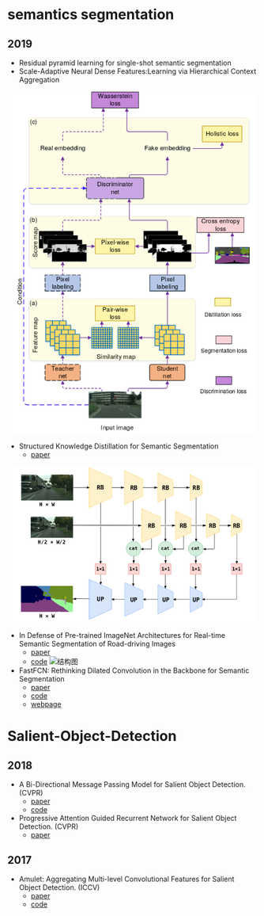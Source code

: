 # semantics segmentation
## 2019
* Residual pyramid learning for single-shot semantic segmentation
* Scale-Adaptive Neural Dense Features:Learning via Hierarchical Context Aggregation

![结构图](https://github.com/sxfduter/Salient-Object-Detection/blob/master/Structured%20Knowledge%20Distillation.png)
* Structured Knowledge Distillation for Semantic Segmentation
  + [paper](https://arxiv.org/abs/1903.04197)
 
![结构图](https://github.com/sxfduter/Salient-Object-Detection/blob/master/swiftnet.png)
* In Defense of Pre-trained ImageNet Architectures for Real-time Semantic Segmentation of Road-driving Images
  + [paper](https://arxiv.org/abs/1903.08469?context=cs.CV)
  + [code](https://github.com/orsic/swiftnet)
![结构图](https://github.com/wuhuikai/FastFCN/blob/master/images/Framework.png)
* FastFCN: Rethinking Dilated Convolution in the Backbone for Semantic Segmentation
  + [paper](http://wuhuikai.me/FastFCNProject/fast_fcn.pdf)
  + [code](https://github.com/wuhuikai/FastFCN)
  + [webpage](http://wuhuikai.me/FastFCNProject/)
# Salient-Object-Detection
## 2018
* A Bi-Directional Message Passing Model for Salient Object Detection. (CVPR)
  + [paper](http://openaccess.thecvf.com/content_cvpr_2018/html/Zhang_A_Bi-Directional_Message_CVPR_2018_paper.html)
  + [code](https://github.com/zhangludl/A-bi-directional-message-passing-model-for-salient-object-detection)
* Progressive Attention Guided Recurrent Network for Salient Object Detection. (CVPR)
  + [paper](http://openaccess.thecvf.com/content_cvpr_2018/html/Zhang_Progressive_Attention_Guided_CVPR_2018_paper.html)
## 2017
* Amulet: Aggregating Multi-level Convolutional Features for Salient Object Detection. (ICCV)
  + [paper](https://arxiv.org/abs/1708.02001)
  + [code](https://github.com/Pchank/caffe-sal)
  




